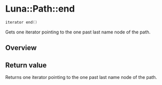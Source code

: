 # Luna::Path::end

```c++
iterator end()
```

Gets one iterator pointing to the one past last name node of the path. 

## Overview


## Return value
Returns one iterator pointing to the one past last name node of the path. 

